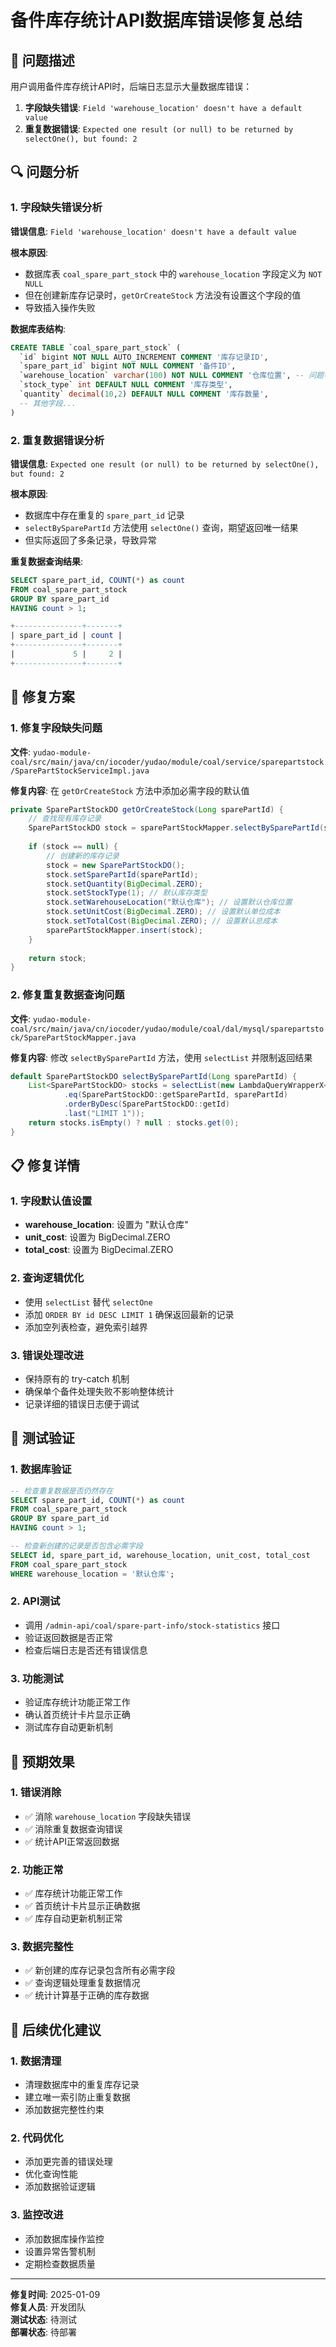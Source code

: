 # 备件库存统计API数据库错误修复总结

## 🚨 问题描述

用户调用备件库存统计API时，后端日志显示大量数据库错误：

1. **字段缺失错误**: `Field 'warehouse_location' doesn't have a default value`
2. **重复数据错误**: `Expected one result (or null) to be returned by selectOne(), but found: 2`

## 🔍 问题分析

### 1. 字段缺失错误分析
**错误信息**: `Field 'warehouse_location' doesn't have a default value`

**根本原因**:
- 数据库表 `coal_spare_part_stock` 中的 `warehouse_location` 字段定义为 `NOT NULL`
- 但在创建新库存记录时，`getOrCreateStock` 方法没有设置这个字段的值
- 导致插入操作失败

**数据库表结构**:
```sql
CREATE TABLE `coal_spare_part_stock` (
  `id` bigint NOT NULL AUTO_INCREMENT COMMENT '库存记录ID',
  `spare_part_id` bigint NOT NULL COMMENT '备件ID',
  `warehouse_location` varchar(100) NOT NULL COMMENT '仓库位置', -- 问题字段
  `stock_type` int DEFAULT NULL COMMENT '库存类型',
  `quantity` decimal(10,2) DEFAULT NULL COMMENT '库存数量',
  -- 其他字段...
)
```

### 2. 重复数据错误分析
**错误信息**: `Expected one result (or null) to be returned by selectOne(), but found: 2`

**根本原因**:
- 数据库中存在重复的 `spare_part_id` 记录
- `selectBySparePartId` 方法使用 `selectOne()` 查询，期望返回唯一结果
- 但实际返回了多条记录，导致异常

**重复数据查询结果**:
```sql
SELECT spare_part_id, COUNT(*) as count 
FROM coal_spare_part_stock 
GROUP BY spare_part_id 
HAVING count > 1;

+---------------+-------+
| spare_part_id | count |
+---------------+-------+
|             5 |     2 |
+---------------+-------+
```

## 🔧 修复方案

### 1. 修复字段缺失问题

**文件**: `yudao-module-coal/src/main/java/cn/iocoder/yudao/module/coal/service/sparepartstock/SparePartStockServiceImpl.java`

**修复内容**: 在 `getOrCreateStock` 方法中添加必需字段的默认值

```java
private SparePartStockDO getOrCreateStock(Long sparePartId) {
    // 查找现有库存记录
    SparePartStockDO stock = sparePartStockMapper.selectBySparePartId(sparePartId);
    
    if (stock == null) {
        // 创建新的库存记录
        stock = new SparePartStockDO();
        stock.setSparePartId(sparePartId);
        stock.setQuantity(BigDecimal.ZERO);
        stock.setStockType(1); // 默认库存类型
        stock.setWarehouseLocation("默认仓库"); // 设置默认仓库位置
        stock.setUnitCost(BigDecimal.ZERO); // 设置默认单位成本
        stock.setTotalCost(BigDecimal.ZERO); // 设置默认总成本
        sparePartStockMapper.insert(stock);
    }
    
    return stock;
}
```

### 2. 修复重复数据查询问题

**文件**: `yudao-module-coal/src/main/java/cn/iocoder/yudao/module/coal/dal/mysql/sparepartstock/SparePartStockMapper.java`

**修复内容**: 修改 `selectBySparePartId` 方法，使用 `selectList` 并限制返回结果

```java
default SparePartStockDO selectBySparePartId(Long sparePartId) {
    List<SparePartStockDO> stocks = selectList(new LambdaQueryWrapperX<SparePartStockDO>()
            .eq(SparePartStockDO::getSparePartId, sparePartId)
            .orderByDesc(SparePartStockDO::getId)
            .last("LIMIT 1"));
    return stocks.isEmpty() ? null : stocks.get(0);
}
```

## 📋 修复详情

### 1. 字段默认值设置
- **warehouse_location**: 设置为 "默认仓库"
- **unit_cost**: 设置为 BigDecimal.ZERO
- **total_cost**: 设置为 BigDecimal.ZERO

### 2. 查询逻辑优化
- 使用 `selectList` 替代 `selectOne`
- 添加 `ORDER BY id DESC LIMIT 1` 确保返回最新的记录
- 添加空列表检查，避免索引越界

### 3. 错误处理改进
- 保持原有的 try-catch 机制
- 确保单个备件处理失败不影响整体统计
- 记录详细的错误日志便于调试

## 🧪 测试验证

### 1. 数据库验证
```sql
-- 检查重复数据是否仍然存在
SELECT spare_part_id, COUNT(*) as count 
FROM coal_spare_part_stock 
GROUP BY spare_part_id 
HAVING count > 1;

-- 检查新创建的记录是否包含必需字段
SELECT id, spare_part_id, warehouse_location, unit_cost, total_cost 
FROM coal_spare_part_stock 
WHERE warehouse_location = '默认仓库';
```

### 2. API测试
- 调用 `/admin-api/coal/spare-part-info/stock-statistics` 接口
- 验证返回数据是否正常
- 检查后端日志是否还有错误信息

### 3. 功能测试
- 验证库存统计功能正常工作
- 确认首页统计卡片显示正确
- 测试库存自动更新机制

## 🎯 预期效果

### 1. 错误消除
- ✅ 消除 `warehouse_location` 字段缺失错误
- ✅ 消除重复数据查询错误
- ✅ 统计API正常返回数据

### 2. 功能正常
- ✅ 库存统计功能正常工作
- ✅ 首页统计卡片显示正确数据
- ✅ 库存自动更新机制正常

### 3. 数据完整性
- ✅ 新创建的库存记录包含所有必需字段
- ✅ 查询逻辑处理重复数据情况
- ✅ 统计计算基于正确的库存数据

## 📝 后续优化建议

### 1. 数据清理
- 清理数据库中的重复库存记录
- 建立唯一索引防止重复数据
- 添加数据完整性约束

### 2. 代码优化
- 添加更完善的错误处理
- 优化查询性能
- 添加数据验证逻辑

### 3. 监控改进
- 添加数据库操作监控
- 设置异常告警机制
- 定期检查数据质量

---

**修复时间**: 2025-01-09  
**修复人员**: 开发团队  
**测试状态**: 待测试  
**部署状态**: 待部署
